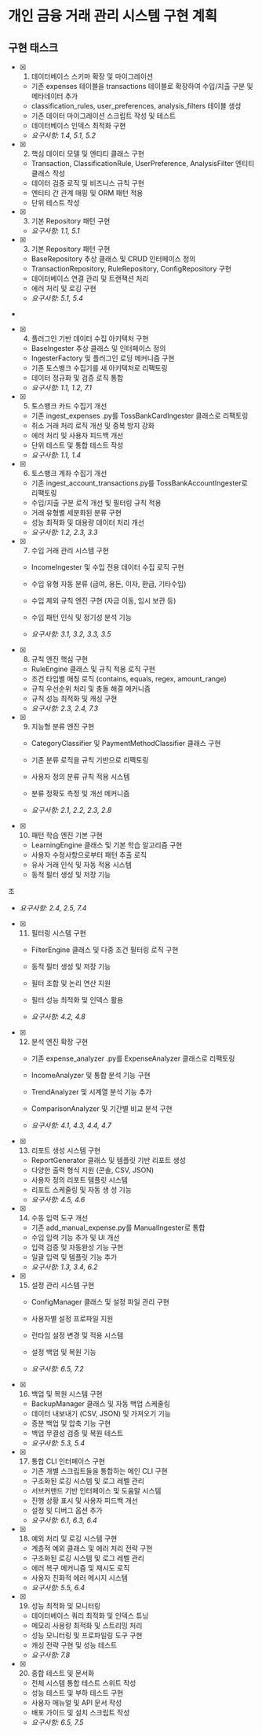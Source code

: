 # 개인 금융 거래 관리 시스템 구현 계획

## 구현 태스크

- [x] 1. 데이터베이스 스키마 확장 및 마이그레이션







  - 기존 expenses 테이블을 transactions 테이블로 확장하여 수입/지출 구분 및 메타데이터 추가
  - classification_rules, user_preferences, analysis_filters 테이블 생성
  - 기존 데이터 마이그레이션 스크립트 작성 및 테스트
  - 데이터베이스 인덱스 최적화 구현
  - _요구사항: 1.4, 5.1, 5.2_


- [x] 2. 핵심 데이터 모델 및 엔티티 클래스 구현









  - Transaction, ClassificationRule, UserPreference, AnalysisFilter 엔티티 클래스 작성
  - 데이터 검증 로직 및 비즈니스 규칙 구현
  - 엔티티 간 관계 매핑 및 ORM 패턴 적용
  - 단위 테스트 작성


- [x] 3. 기본 Repository 패턴 구현

















  - _요구사항: 1.1, 5.1_

- [x] 3. 기본 Repository 패턴 구현

  - BaseRepository 추상 클래스 및 CRUD 인터페이스 정의
  - TransactionRepository, RuleRepository, ConfigRepository 구현
  - 데이터베이스 연결 관리 
및 트랜잭션 처리
  - 에러 처리 및 로깅 구현
  - _요구사항: 5.1, 5.4_
-


- [x] 4. 플러그인 기반 데이터 수집 아키텍처 구현






  - BaseIngester 추상 클래스 및 인터페이스 정의
  - IngesterFactory 및 플러그인 로딩 메커니즘 구현
  - 기존 토스뱅크 수집기를 새 아키텍처로 리팩토링
  - 데이터 정규화 및 검증 로직 통합
  - _요구사항: 1.1, 1.2, 7.1_

- [x] 5. 토스뱅크 카드 수집기 개선






  - 기존 ingest_expenses
.py를 TossBankCardIngester 클래스로 리팩토링
  - 취소 거래 처리 로직 개선 및 중복 방지 강화
  - 에러 처리 및 사용자 피드백 개선
  - 단위 테스트 및 통합 테스트 작성
  - _요구사항: 1.1, 1.4_


- [x] 6. 토스뱅크 계좌 수집기 개선









  - 기존 ingest_account_transactions.py를 TossBankAccountIngester로 리팩토링
  - 수입/지출 구분 로직 개선 및 필터링 규칙 적용
  - 거래 유형별 세분화된 분류 구현
  - 성능 최적화 및 대용량 데이터 처리 개선
  - _요구사항: 1.2, 2.3, 3.3_

- [x] 7. 수입 거래 관리 시스템 구현




















  - IncomeIngester 및 수입 전용 데이터 수집 로직 구현
  - 수입 유형 자동 분류 (급여, 용돈, 이자, 환급, 기타수입)
  - 수입 제외 규칙 엔진 구현 (자금 이동, 임시 보관 등)
  - 수입 패턴 인식 및 정기성 분석 기능

  - _요구사항: 3.1, 3.2, 3.3, 3.5_

- [x] 8. 규칙 엔진 핵심 구현







  - RuleEngine 클래스 및 규칙 적용 로직 구현
  - 조건 타입별 매칭 로직 (contains, equals, regex, amount_range)
  - 규칙 우선순위 처리 및 충돌 해결 메커니즘
  - 규칙 성능 최적화 및 캐싱 구현
  - _요구사항: 2.3, 2.4, 7.3_

- [x] 9. 지능형 분류 엔진 구현









  - CategoryClassifier 및 PaymentMethodClassifier 클래스 구현
  - 기존 분류 로직을 규칙 기반으로 리팩토링
  - 사용자 정의 분류 규칙 적용 시스템
  - 분류 정확도 측정 및 개선 메커니즘

  - _요구사항: 2.1, 2.2, 2.3, 2.8_




- [x] 10. 패턴 학습 엔진 기본 구현







  - LearningEngine 클래스 및 기본 학습 알고리즘 구현
  - 사용자 수정사항으로부터 패턴 추출 로직
  - 유사 거래 인식 및 자동 적용
 시스템
  - 동적 필터 생성 및 저장 기능


조
  - _요구사항: 2.4, 2.5, 7.4_


- [x] 11. 필터링 시스템 구현





  - FilterEngine 클래스 및 다중 조건 필터링 로직 구현
  - 동적 필터 생성 및 저장 기능

  - 필터 조합 및 논리 연산 지원

  - 필터 성능 최적화 및 인덱스 활용
  - _요구사항: 4.2, 4.8_

- [x] 12. 분석 엔진 확장 구현






  - 기존 expense_analyzer
.py를 ExpenseAnalyzer 클래스로 리팩토링
  - IncomeAnalyzer 및 통합 분석 기능 구현

  - TrendAnalyzer 및 시계열 분석 기능 추가
  - ComparisonAnalyzer 및 기간별 비교 분석 구현
  - _요구사항: 4.1, 4.3, 4.4, 4.7_



- [x] 13. 리포트 생성 시스템 구현







  - ReportGenerator 클래스 및 템플릿 기반 리포트 생성
  - 다양한 출력 형식 지원 (콘솔, CSV, JSON)
  - 사용자 정의 리포트 템플릿 시스템
  - 리포트 스케줄링 및 자동 생
성 기능
  - _요구사항: 4.5, 4.6_

- [x] 14. 수동 입력 도구 개선

  - 기존 add_manual_expense.py를 ManualIngester로 통합
  - 수입 입력 기능 추가 및 UI 개선
  - 입력 검증 및 자동완성 기능 구현
  - 일괄 입력 및 템플릿 기능 추가
  - _요구사항: 1.3, 3.4, 6.2_

- [x] 15. 설정 관리 시스템 구현

  - ConfigManager 클래스 및 설정 파일 관리 구현
  - 사용자별 설정 프로파일 지원
  - 런타임 설정 변경 및 적용 시스템
  - 설정 백업 및 복원 기능

  - _요구사항: 6.5, 7.2_

- [x] 16. 백업 및 복원 시스템 구현

  - BackupManager 클래스 및 자동 백업 스케줄링
  - 데이터 내보내기 (CSV, JSON) 및 가져오기 기능
  - 증분 백업 및 압축 기능 구현
  - 백업 무결성 검증 및 복원 테스트
  - _요구사항: 5.3, 5.4_


- [x] 17. 통합 CLI 인터페이스 구현

  - 기존 개별 스크립트들을 통합하는 메인 CLI 구현
  - 구조화된 로깅 시스템 및 로그 레벨 관리
  - 서브커맨드 기반 인터페이스 및 도움말 시스템
  - 진행 상황 표시 및 사용자 피드백 개선
  - 설정 및 디버그 옵션 추가
  - _요구사항: 6.1, 6.3, 6.4_

- [x] 18. 예외 처리 및 로깅 시스템 구현

  - 계층적 예외 클래스 및 에러 처리 전략 구현
  - 구조화된 로깅 시스템 및 로그 레벨 관리
  - 에러 복구 메커니즘 및 재시도 로직
  - 사용자 친화적 에러 메시지 시스템
  - _요구사항: 5.5, 6.4_

- [x] 19. 성능 최적화 및 모니터링

  - 데이터베이스 쿼리 최적화 및 인덱스 튜닝
  - 메모리 사용량 최적화 및 스트리밍 처리
  - 성능 모니터링 및 프로파일링 도구 구현
  - 캐싱 전략 구현 및 성능 테스트
  - _요구사항: 7.8_

- [x] 20. 종합 테스트 및 문서화

  - 전체 시스템 통합 테스트 스위트 작성
  - 성능 테스트 및 부하 테스트 구현
  - 사용자 매뉴얼 및 API 문서 작성
  - 배포 가이드 및 설치 스크립트 작성
  - _요구사항: 6.5, 7.5_